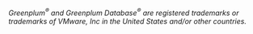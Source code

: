 _Greenplum<sup>®</sup> and Greenplum Database<sup>®</sup> are registered trademarks or trademarks of VMware, Inc in the United States and/or other countries._